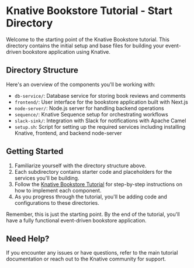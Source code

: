 # Knative Bookstore Tutorial - Start Directory

Welcome to the starting point of the Knative Bookstore tutorial. This directory contains the initial setup and base files for building your event-driven bookstore application using Knative.

## Directory Structure

Here's an overview of the components you'll be working with:

- `db-service/`: Database service for storing book reviews and comments
- `frontend/`: User interface for the bookstore application built with Next.js
- `node-server/`: Node.js server for handling backend operations
- `sequence/`: Knative Sequence setup for orchestrating workflows
- `slack-sink/`: Integration with Slack for notifications with Apache Camel
- `setup.sh`: Script for setting up the required services including installing Knative, frontend, and backend node-server
## Getting Started

1. Familiarize yourself with the directory structure above.
2. Each subdirectory contains starter code and placeholders for the services you'll be building.
3. Follow the [Knative Bookstore Tutorial](https://knative.dev/docs/bookstore/page-0/welcome-knative-bookstore-tutorial/) for step-by-step instructions on how to implement each component.
4. As you progress through the tutorial, you'll be adding code and configurations to these directories.

Remember, this is just the starting point. By the end of the tutorial, you'll have a fully functional event-driven bookstore application.

## Need Help?

If you encounter any issues or have questions, refer to the main tutorial documentation or reach out to the Knative community for support.
